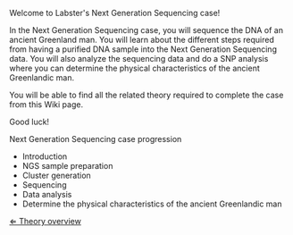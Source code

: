 Welcome to Labster's Next Generation Sequencing case!

In the Next Generation Sequencing case, you will sequence the DNA of an
ancient Greenland man. You will learn about the different steps required
from having a purified DNA sample into the Next Generation Sequencing
data. You will also analyze the sequencing data and do a SNP analysis
where you can determine the physical characteristics of the ancient
Greenlandic man.

You will be able to find all the related theory required to complete the
case from this Wiki page.

Good luck!

Next Generation Sequencing case progression

-   Introduction
-   NGS sample preparation
-   Cluster generation
-   Sequencing
-   Data analysis
-   Determine the physical characteristics of the ancient Greenlandic
    man

[⇐ Theory overview](NGS_Case "wikilink")


